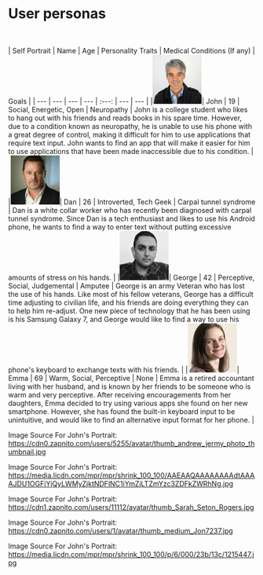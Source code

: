 # User personas

<br />

| Self Portrait | Name | Age | Personality Traits | Medical Conditions (If any) | Goals |
| --- | --- | --- | --- | :---: | --- | --- |
|![John](./images/john.jpg  "John")| John | 19 | Social, Energetic, Open | Neuropathy | John is a college student who likes to hang out with his friends and reads books in his spare time. However, due to a condition known as neuropathy, he is unable to use his phone with a great degree of control, making it difficult for him to use applications that require text input. John wants to find an app that will make it easier for him to use applications that have been made inaccessible due to his condition. |
|![Dan](./images/dan.jpg  "Dan")| Dan | 26 | Introverted, Tech Geek | Carpal tunnel syndrome | Dan is a white collar worker who has recently been diagnosed with carpal tunnel syndrome. Since Dan is a tech enthusiast and likes to use his Android phone, he wants to find a way to enter text without putting excessive amounts of stress on his hands. |
|![George](./images/george.jpg  "George")| George | 42 | Perceptive, Social, Judgemental | Amputee | George is an army Veteran who has lost the use of his hands. Like most of his fellow veterans, George has a difficult time adjusting to civilian life, and his friends are doing everything they can to help him re-adjust. One new piece of technology that he has been using is his Samsung Galaxy 7, and George would like to find a way to use his phone's keyboard to exchange texts with his friends. |
|![Emma](./images/emma.jpg  "Emma")| Emma | 69 | Warm, Social, Perceptive | None | Emma is a retired accountant living with her husband, and is known by her friends to be someone who is warm and very perceptive. After receiving encouragements from her daughters, Emma decided to try using various apps she found on her new smartphone. However, she has found the built-in keyboard input to be unintuitive, and would like to find an alternative input format for her phone. |

Image Source For John's Portrait:
https://cdn0.zapnito.com/users/5255/avatar/thumb_andrew_jermy_photo_thumbnail.jpg

Image Source For John's Portrait:
https://media.licdn.com/mpr/mpr/shrink_100_100/AAEAAQAAAAAAAAdtAAAAJDU1OGFiYjQyLWMyZjktNDFlNC1iYmZjLTZmYzc3ZDFkZWRhNg.jpg

Image Source For John's Portrait:
https://cdn1.zapnito.com/users/11112/avatar/thumb_Sarah_Seton_Rogers.jpg

Image Source For John's Portrait:
https://cdn0.zapnito.com/users/1/avatar/thumb_medium_Jon7237.jpg

Image Source For John's Portrait:
https://media.licdn.com/mpr/mpr/shrink_100_100/p/6/000/23b/13c/1215447.jpg
